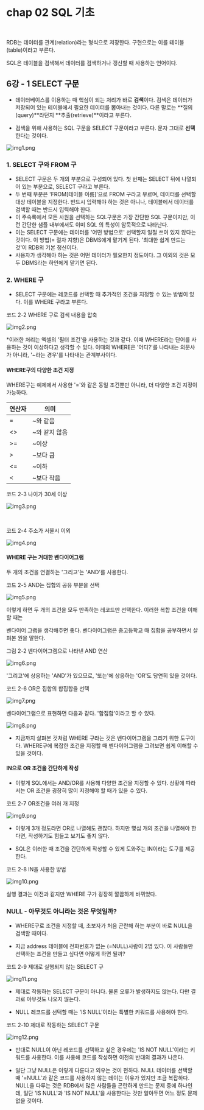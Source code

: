 # chap 02 SQL 기초

<br>

RDB는 데이터를 관계(relation)라는 형식으로 저장한다. 구현으로는 이를 테이블(table)이라고 부른다.

SQL은 테이블을 검색해서 데이터를 검색하거나 갱신할 때 사용하는 언어이다.

## 6강 - 1 SELECT 구문

- 데이터베이스를 이용하는 때 핵심이 되는 처리가 바로 **검색**이다. 검색은 데이터가 저장되어 있는 테이블에서 필요한 데이터를 뽑아내는 것이다. 다른 말로는 **질의(query)**라던지 **추출(retrieve)**이라고 부른다.

- 검색을 위해 사용하는 SQL 구문을 SELECT 구문이라고 부른다. 문자 그대로 **선택**한다는 것이다.

![img1.png](img/img1.png)

### 1. SELECT 구와 FROM 구

* SELECT 구문은 두 개의 부분으로 구성되어 있다. 첫 번째는 SELECT 뒤에 나열되어 있는 부분으로, SELECT 구라고 부른다.
* 두 번째 부분은 'FROM[테이블 이름]'으로 FROM 구라고 부르며, 데이터를 선택할 대상 테이블을 지정한다. 반드시 입력해야 하는 것은 아니나, 테이블에서 데이터를 검색할 때는 반드시 입력해야 한다. 
* 이 주속록에서 모든 사원을 선택하는 SQL구문은 가장 간단한 SQL 구문이지만, 이런 간단한 샘플 내부에서도 이미 SQL 의 특성이 암묵적으로 나타난다. 
* 이는 SELECT 구문에는 데이터를 '어떤 방법으로' 선택할지 일절 쓰여 있지 않다는 것이다. 이 방법(= 절차 지향)은 DBMS에게 맡기게 된다. '최대한 쉽게 만드는 것'이 RDB의 기본 정신이다. 
* 사용자가 생각해야 하는 것은 어떤 데이터가 필요한지 정도이다. 그 이외의 것은 모두 DBMS라는 하인에게 맡기면 된다. 

### 2. WHERE 구

* SELECT 구문에는 레코드를 선택할 때 추가적인 조건을 지정할 수 있는 방법이 있다. 이를 WHERE 구라고 부른다. 

코드 2-2 WHERE 구로 검색 내용을 압축

![img2.png](img/img2.png)

*이러한 처리는 엑셀의 '필터 조건'을 사용하는 것과 같다. 이때 WHERE라는 단어를 사용하는 것이 이상하다고 생각할 수 있다. 
이때의 WHERE은 '어디?'를 나타내는 의문사가 아니라, '~라는 경우'를 나타내는 관계부사이다. 

#### WHERE구의 다양한 조건 지정
WHERE구는 예제에서 사용한 '='와 같은 동일 조건뿐만 아니라, 더 다양한 조건 지정이 가능하다. 

| 연산자 | 의미       | 
|-----|----------| 
| =   | ~와 같음    | 
| <>  | ~와 같지 않음 |
| >=  | ~이상      |
| >   | ~보다 큼    |
| <=  | ~이하      |
| <   | ~보다 작음   |

코드 2-3 나이가 30세 이상

![img3.png](img/img3.png)

<br>

코드 2-4 주소가 서울시 이외

![img4.png](img/img4.png)

#### WHERE 구는 거대한 벤다이어그램 
두 개의 조건을 연결하는 '그리고'는 'AND'를 사용한다. 

코드 2-5 AND는 집합의 공유 부분을 선택

![img5.png](img/img5.png)

이렇게 하면 두 개의 조건을 모두 만족하는 레코드만 선택한다. 이러한 복합 조건을 이해할 때는 

벤다이어 그램을 생각해주면 좋다. 벤다이어그램은 중고등학교 때 집합을 공부하면서 살펴본 원을 말한다. 

그림 2-2 벤다이어그램으로 나타낸 AND 연산

![img6.png](img/img6.png)


'그리고'에 상응하는 'AND'가 있으므로, '또는'에 상응하는 'OR'도 당연히 있을 것이다. 

코드 2-6 OR은 집합의 합집합을 선택 

![img7.png](img/img7.png)

벤다이어그램으로 표현하면 다음과 같다. '합집합'이라고 할 수 있다. 

![img8.png](img/img8.png)

* 지금까지 살펴본 것처럼 WHERE 구라는 것은 벤다이어그램을 그리기 위한 도구이다. WHERE구에 복잡한 조건을 지정할 때 
벤다이어그램을 그려보면 쉽게 이해할 수 있을 것이다. 

#### IN으로 OR 조건을 간단하게 작성 

* 이렇게 SQL에서는 AND/OR를 사용해 다양한 조건을 지정할 수 있다. 상황에 따라서는 OR 조건을 굉장히 많이 지정해야 할 때가 있을 수 있다. 

코드 2-7 OR조건을 여러 개 지정 

![img9.png](img/img9.png)


* 이렇게 3개 정도라면 OR로 나열해도 괜찮다. 하지만 몇십 개의 조건을 나열해야 한다면, 작성하기도 힘들고 보기도 좋지 않다. 

* SQL은 이러한 때 조건을 간단하게 작성할 수 있게 도와주는 IN이라는 도구를 제공한다. 

코드 2-8 IN을 사용한 방법

![img10.png](img/img10.png)

실행 결과는 이전과 같지만 WHERE 구가 굉장히 깔끔하게 바뀌었다. 

### NULL - 아무것도 아니라는 것은 무엇일까? 

* WHERE구로 조건을 지정할 때, 초보자가 처음 곤란해 하는 부분이 바로 NULL을 검색할 때이다. 

* 지금 address 테이블에 전화번호가 없는 (=NULL)사람이 2명 있다. 이 사람들만 선택하는 조건을 만들고 싶다면 어떻게 하면 될까? 

코드 2-9 제대로 실행되지 않는 SELECT 구

![img11.png](img/img11.png)

* 제대로 작동하는 SELECT 구문이 아니다. 물론 오류가 발생하지도 않는다. 다만 결과로 아무것도 나오지 않는다. 

* NULL 레코드를 선택할 때는 'IS NULL'이라는 특별한 키워드를 사용해야 한다. 

코드 2-10 제대로 작동하는 SELECT 구문

![img12.png](img/img12.png)

* 반대로 NULL이 아닌 레코드를 선택하고 싶은 경우에는 'IS NOT NULL'이라는 키워드를 사용한다. 이를 사용해 코드를 작성하면 이전의 반대의 결과가 나온다. 

* 일단 그냥 NULL은 이렇게 다룬다고 외우는 것이 편하다. NULL 데이터를 선택할 때 '=NULL'과 같은 코드를 사용하지 않는 데이는 이유가 있지만 조금 복잡하다.
NULL을 다루는 것은 RDB에서 많은 사람들을 곤란하게 만드는 문제 중에 하나인데, 일단 'IS NULL'과 'IS NOT NULL'을 사용한다는 것만 알아두면 어느 정도 문제없을 것이다. 

